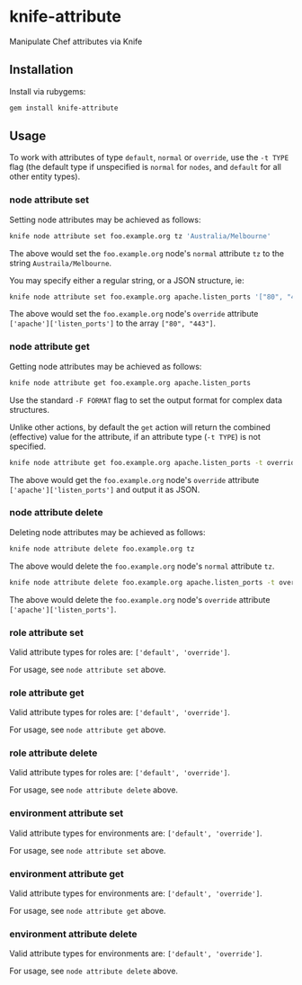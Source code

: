 # knife-attribute

Manipulate Chef attributes via Knife

## Installation

Install via rubygems:

```bash
gem install knife-attribute
```

## Usage

To work with attributes of type `default`, `normal` or `override`, use the
`-t TYPE` flag (the default type if unspecified is `normal` for `nodes`, and
`default` for all other entity types).

### node attribute set

Setting node attributes may be achieved as follows:

```bash
knife node attribute set foo.example.org tz 'Australia/Melbourne'
```

The above would set the `foo.example.org` node's `normal` attribute `tz` to the
string `Austraila/Melbourne`.

You may specify either a regular string, or a JSON structure, ie:

```bash
knife node attribute set foo.example.org apache.listen_ports '["80", "443"]' -t override
```

The above would set the `foo.example.org` node's `override` attribute
`['apache']['listen_ports']` to the array `["80", "443"]`.

### node attribute get

Getting node attributes may be achieved as follows:

```bash
knife node attribute get foo.example.org apache.listen_ports
```

Use the standard `-F FORMAT` flag to set the output format for complex data
structures.

Unlike other actions, by default the `get` action will return the combined
(effective) value for the attribute, if an attribute type (`-t TYPE`) is not
specified.

```bash
knife node attribute get foo.example.org apache.listen_ports -t override -F json
```

The above would get the `foo.example.org` node's `override` attribute
`['apache']['listen_ports']` and output it as JSON.

### node attribute delete

Deleting node attributes may be achieved as follows:

```bash
knife node attribute delete foo.example.org tz
```

The above would delete the `foo.example.org` node's `normal` attribute `tz`.

```bash
knife node attribute delete foo.example.org apache.listen_ports -t override
```

The above would delete the `foo.example.org` node's `override` attribute
`['apache']['listen_ports']`.

### role attribute set

Valid attribute types for roles are: `['default', 'override']`.

For usage, see `node attribute set` above.

### role attribute get

Valid attribute types for roles are: `['default', 'override']`.

For usage, see `node attribute get` above.

### role attribute delete

Valid attribute types for roles are: `['default', 'override']`.

For usage, see `node attribute delete` above.

### environment attribute set

Valid attribute types for environments are: `['default', 'override']`.

For usage, see `node attribute set` above.

### environment attribute get

Valid attribute types for environments are: `['default', 'override']`.

For usage, see `node attribute get` above.

### environment attribute delete

Valid attribute types for environments are: `['default', 'override']`.

For usage, see `node attribute delete` above.

